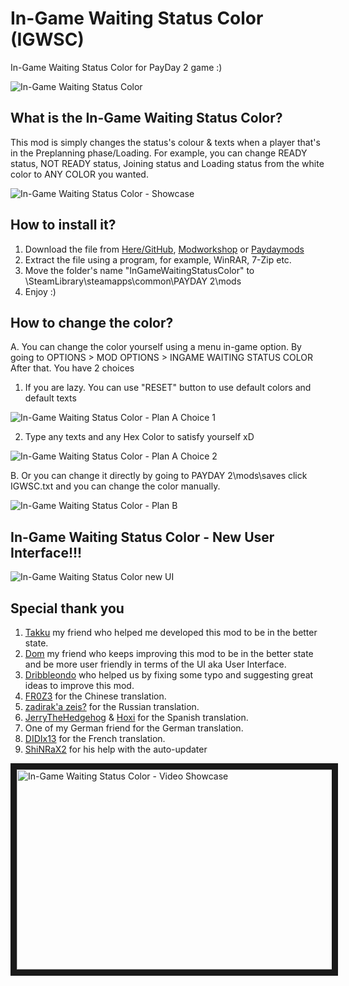 # In-Game Waiting Status Color (IGWSC)
In-Game Waiting Status Color for PayDay 2 game :)  

![In-Game Waiting Status Color](https://i.imgur.com/aF5EK6b.png)  

## What is the In-Game Waiting Status Color?  
This mod is simply changes the status's colour & texts when a player that's in the Preplanning phase/Loading. For example, you can change READY status, NOT READY status, Joining status and Loading status from the white color to ANY COLOR you wanted.  

![In-Game Waiting Status Color - Showcase](https://thumbs.gfycat.com/GrandioseLegitimateHapuka-size_restricted.gif)

## How to install it?
1. Download the file from [Here/GitHub](https://github.com/PJzuza/IGWSC/archive/master.zip), [Modworkshop](https://modworkshop.net/mydownloads.php?action=view_down&did=19670) or [Paydaymods](http://download.paydaymods.com/download/latest/541)
2. Extract the file using a program, for example, WinRAR, 7-Zip etc.
3. Move the folder's name "InGameWaitingStatusColor" to \SteamLibrary\steamapps\common\PAYDAY 2\mods
4. Enjoy :)

## How to change the color?  
A. You can change the color yourself using a menu in-game option. By going to OPTIONS > MOD OPTIONS > INGAME WAITING STATUS COLOR After that. You have 2 choices  
1. If you are lazy. You can use "RESET" button to use default colors and default texts  

![In-Game Waiting Status Color - Plan A Choice 1](https://thumbs.gfycat.com/JealousFearfulDowitcher-size_restricted.gif)  

2. Type any texts and any Hex Color to satisfy yourself xD  

![In-Game Waiting Status Color - Plan A Choice 2](https://thumbs.gfycat.com/SnappyHeartfeltBluegill-size_restricted.gif)  

B. Or you can change it directly by going to PAYDAY 2\mods\saves click IGWSC.txt and you can change the color manually.  

![In-Game Waiting Status Color - Plan B](https://i.imgur.com/14WaPcL.png)  

## In-Game Waiting Status Color - New User Interface!!!

![In-Game Waiting Status Color new UI](https://i.imgur.com/Hmu486yl.jpg)

## Special thank you
1. [Takku](http://steamcommunity.com/profiles/76561197960497623/) my friend who helped me developed this mod to be in the better state.
2. [Dom](http://steamcommunity.com/profiles/76561198078556212/) my friend who keeps improving this mod to be in the better state and be more user friendly in terms of the UI aka User Interface.
3. [Dribbleondo](http://steamcommunity.com/profiles/76561198093336706) who helped us by fixing some typo and suggesting great ideas to improve this mod.
4. [FR0Z3](http://steamcommunity.com/profiles/76561198058215284/) for the Chinese translation. 
5. [zadirak'a zeis?](http://steamcommunity.com/profiles/76561198260704808/) for the Russian translation.
6. [JerryTheHedgehog](http://steamcommunity.com/profiles/76561198277139668/) & [Hoxi](https://steamcommunity.com/id/hoximacarron) for the Spanish translation.
7. One of my German friend for the German translation.
8. [DIDIx13](https://steamcommunity.com/profiles/76561198215282517/) for the French translation.
9. [ShiNRaX2](http://steamcommunity.com/profiles/76561198028016758/) for his help with the auto-updater

<a href="http://www.youtube.com/watch?feature=player_embedded&v=isAUQXQCeFY
" target="_blank"><img src="http://img.youtube.com/vi/isAUQXQCeFY/0.jpg" 
alt="In-Game Waiting Status Color - Video Showcase" width="560" height="320" border="10" /></a>

